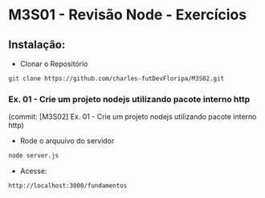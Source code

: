 # M3S01 - Revisão Node - Exercícios

## Instalação:

- Clonar o Repositório

```bash
git clone https://github.com/charles-futDevFloripa/M3S02.git
```

### Ex. 01 - Crie um projeto nodejs utilizando pacote interno http

(commit: [M3S02] Ex. 01 - Crie um projeto nodejs utilizando pacote interno http)

- Rode o arquuivo do servidor

```bash
node server.js
```

- Acesse:

```bash
http://localhost:3000/fundamentos
```
